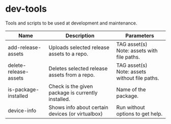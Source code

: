 # dev-tools
Tools and scripts to be used at development and maintenance.

Name | Description | Parameters
---- | ------- | ------
add-release-assets | Uploads selected release assets to a repo. | TAG asset(s)<br>Note: assets with file paths.
delete-release-assets | Deletes selected release assets from a repo. | TAG asset(s)<br>Note: assets without file paths.
is-package-installed | Check is the given package is currently installed. | Name of the package.
device-info | Shows info about certain devices (or virtualbox) | Run  without options to get help.

